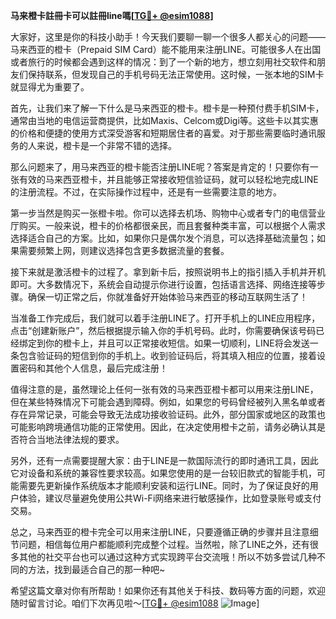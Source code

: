 **马来橙卡註冊卡可以註冊line嗎[[TG💪+ @esim1088](https://t.me/s/esim1088)]**

大家好，这里是你的科技小助手！今天我们要聊一聊一个很多人都关心的问题——马来西亚的橙卡（Prepaid SIM Card）能不能用来注册LINE。可能很多人在出国或者旅行的时候都会遇到这样的情况：到了一个新的地方，想立刻用社交软件和朋友们保持联系，但发现自己的手机号码无法正常使用。这时候，一张本地的SIM卡就显得尤为重要了。

首先，让我们来了解一下什么是马来西亚的橙卡。橙卡是一种预付费手机SIM卡，通常由当地的电信运营商提供，比如Maxis、Celcom或Digi等。这些卡以其实惠的价格和便捷的使用方式深受游客和短期居住者的喜爱。对于那些需要临时通讯服务的人来说，橙卡是一个非常不错的选择。

那么问题来了，用马来西亚的橙卡能否注册LINE呢？答案是肯定的！只要你有一张有效的马来西亚橙卡，并且能够正常接收短信验证码，就可以轻松地完成LINE的注册流程。不过，在实际操作过程中，还是有一些需要注意的地方。

第一步当然是购买一张橙卡啦。你可以选择去机场、购物中心或者专门的电信营业厅购买。一般来说，橙卡的价格都很亲民，而且套餐种类丰富，可以根据个人需求选择适合自己的方案。比如，如果你只是偶尔发个消息，可以选择基础流量包；如果需要频繁上网，则建议选择包含更多数据流量的套餐。

接下来就是激活橙卡的过程了。拿到新卡后，按照说明书上的指引插入手机并开机即可。大多数情况下，系统会自动提示你进行设置，包括语言选择、网络连接等步骤。确保一切正常之后，你就准备好开始体验马来西亚的移动互联网生活了！

当准备工作完成后，我们就可以着手注册LINE了。打开手机上的LINE应用程序，点击“创建新账户”，然后根据提示输入你的手机号码。此时，你需要确保该号码已经绑定到你的橙卡上，并且可以正常接收短信。如果一切顺利，LINE将会发送一条包含验证码的短信到你的手机上。收到验证码后，将其填入相应的位置，接着设置密码和其他个人信息，最后完成注册！

值得注意的是，虽然理论上任何一张有效的马来西亚橙卡都可以用来注册LINE，但在某些特殊情况下可能会遇到障碍。例如，如果您的号码曾经被列入黑名单或者存在异常记录，可能会导致无法成功接收验证码。此外，部分国家或地区的政策也可能影响跨境通信功能的正常使用。因此，在决定使用橙卡之前，请务必确认其是否符合当地法律法规的要求。

另外，还有一点需要提醒大家：由于LINE是一款国际流行的即时通讯工具，因此它对设备和系统的兼容性要求较高。如果您使用的是一台较旧款式的智能手机，可能需要先更新操作系统版本才能顺利安装和运行LINE。同时，为了保证良好的用户体验，建议尽量避免使用公共Wi-Fi网络来进行敏感操作，比如登录账号或支付交易。

总之，马来西亚的橙卡完全可以用来注册LINE，只要遵循正确的步骤并且注意细节问题，相信每位用户都能顺利完成整个过程。当然啦，除了LINE之外，还有很多其他的社交平台也可以通过这种方式实现跨平台交流哦！所以不妨多尝试几种不同的方法，找到最适合自己的那一种吧~

希望这篇文章对你有所帮助！如果你还有其他关于科技、数码等方面的问题，欢迎随时留言讨论。咱们下次再见啦～[[TG💪+ @esim1088](https://t.me/s/esim1088) ![Image](https://i.postimg.cc/4NQfJmqS/Snipaste-2025-05-13-00-14-12.png)]